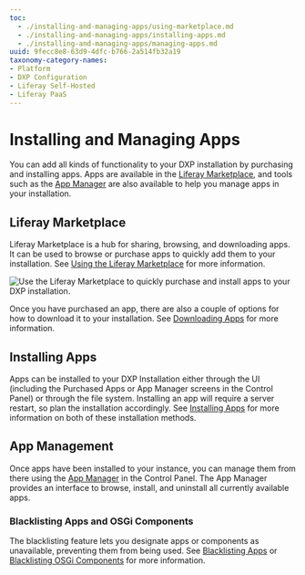 ```yaml
---
toc:
  - ./installing-and-managing-apps/using-marketplace.md
  - ./installing-and-managing-apps/installing-apps.md
  - ./installing-and-managing-apps/managing-apps.md
uuid: 9fecc8e8-63d9-4dfc-b766-2a514fb32a19
taxonomy-category-names:
- Platform
- DXP Configuration
- Liferay Self-Hosted
- Liferay PaaS
---
```

# Installing and Managing Apps

You can add all kinds of functionality to your DXP installation by purchasing and installing apps. Apps are available in the [Liferay Marketplace](./installing-and-managing-apps/using-marketplace.md), and tools such as the [App Manager](./installing-and-managing-apps/managing-apps/using-the-app-manager.md) are also available to help you manage apps in your installation.

## Liferay Marketplace

Liferay Marketplace is a hub for sharing, browsing, and downloading apps. It can be used to browse or purchase apps to quickly add them to your installation. See [Using the Liferay Marketplace](./installing-and-managing-apps/using-marketplace.md) for more information.

![Use the Liferay Marketplace to quickly purchase and install apps to your DXP installation.](./installing-and-managing-apps/images/01.png)

Once you have purchased an app, there are also a couple of options for how to download it to your installation. See [Downloading Apps](./installing-and-managing-apps/installing-apps/downloading-apps.md) for more information.

## Installing Apps

Apps can be installed to your DXP Installation either through the UI (including the Purchased Apps or App Manager screens in the Control Panel) or through the file system. Installing an app will require a server restart, so plan the installation accordingly. See [Installing Apps](./installing-and-managing-apps/installing-apps.md) for more information on both of these installation methods.

## App Management

Once apps have been installed to your instance, you can manage them from there using the [App Manager](./installing-and-managing-apps/managing-apps/using-the-app-manager.md) in the Control Panel. The App Manager provides an interface to browse, install, and uninstall all currently available apps.

### Blacklisting Apps and OSGi Components

The blacklisting feature lets you designate apps or components as unavailable, preventing them from being used. See [Blacklisting Apps](./installing-and-managing-apps/managing-apps/blacklisting-apps.md) or [Blacklisting OSGi Components](./installing-and-managing-apps/managing-apps/blacklisting-osgi-components.md) for more information.
